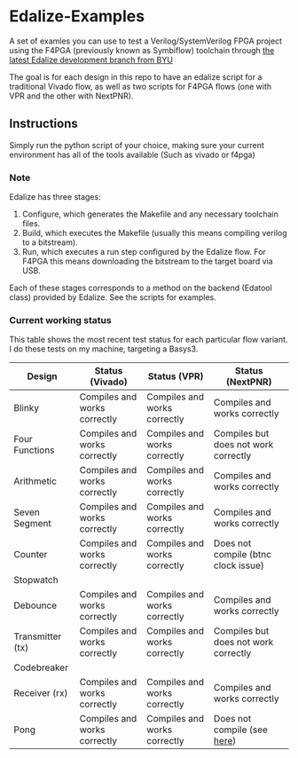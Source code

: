 # Edalize-Examples
A set of examles you can use to test a Verilog/SystemVerilog FPGA project using the F4PGA (previously known as Symbiflow) toolchain through [the latest Edalize development branch from BYU](https://github.com/byuccl/edalize/tree/student_refactor)

The goal is for each design in this repo to have an edalize script for a traditional Vivado flow, as well as two scripts for F4PGA flows (one with VPR and the other with NextPNR).

## Instructions
Simply run the python script of your choice, making sure your current environment has all of the tools available (Such as vivado or f4pga)

### Note
Edalize has three stages: 
1. Configure, which generates the Makefile and any necessary toolchain files.
2. Build, which executes the Makefile (usually this means compiling verilog to a bitstream).
3. Run, which executes a run step configured by the Edalize flow. For F4PGA this means downloading the bitstream to the target board via USB.

Each of these stages corresponds to a method on the backend (Edatool class) provided by Edalize. See the scripts for examples.

### Current working status
This table shows the most recent test status for each particular flow variant. I do these tests on my machine, targeting a Basys3.

| Design          | Status (Vivado)                       | Status (VPR)                  | Status (NextPNR)                      |
| ------          | ---------------                       | ------------                  | ----------------                      | 
| Blinky          | Compiles and works correctly          | Compiles and works correctly  | Compiles and works correctly          |
| Four Functions  | Compiles and works correctly          | Compiles and works correctly  | Compiles but does not work correctly  |
| Arithmetic      | Compiles and works correctly          | Compiles and works correctly  | Compiles and works correctly          |
| Seven Segment   | Compiles and works correctly          | Compiles and works correctly  | Compiles and works correctly          |
| Counter         | Compiles and works correctly          | Compiles and works correctly  | Does not compile (btnc clock issue)   |
| Stopwatch       | 
| Debounce        | Compiles and works correctly          | Compiles and works correctly  | Compiles and works correctly          |
| Transmitter (tx)| Compiles and works correctly          | Compiles and works correctly  | Compiles but does not work correctly  | 
| Codebreaker     |  
| Receiver (rx)   | Compiles and works correctly          | Compiles and works correctly  | Compiles and works correctly          |
| Pong            | Compiles and works correctly          | Compiles and works correctly  | Does not compile (see [here](https://github.com/gatecat/nextpnr-xilinx/issues/44)) |
